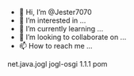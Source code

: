- 👋 Hi, I’m @Jester7070
- 👀 I’m interested in ...
- 🌱 I’m currently learning ...
- 💞️ I’m looking to collaborate on ...
- 📫 How to reach me ...

<!---
Jester7070/Jester7070 is a ✨ special ✨ repository because its `README.md` (this file) appears on your GitHub profile.
You can click the Preview link to take a look at your changes.
--->
<dependency>
  <groupId>net.java.jogl</groupId>
  <artifactId>jogl-osgi</artifactId>
  <version>1.1.1</version>
  <type>pom</type>
</dependency>
